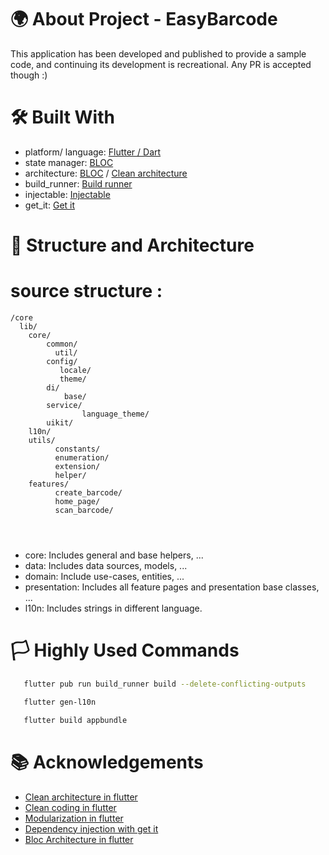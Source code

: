 
# 🌍 About Project - EasyBarcode
This application has been developed and published to provide a sample code, and continuing its development is recreational. Any PR is accepted though :)

# 🛠 Built With
- platform/ language: [Flutter / Dart](https://docs.flutter.dev/)
- state manager: [BLOC](https://bloclibrary.dev/#/)
- architecture: [BLOC](https://medium.com/codechai/architecting-your-flutter-project-bd04e144a8f1) / [Clean architecture](https://blog.cleancoder.com/uncle-bob/2012/08/13/the-clean-architecture.html)
- build_runner: [Build runner](https://pub.dev/packages/build_runner)
- injectable: [Injectable](https://pub.dev/packages/injectable)
- get_it: [Get it](https://pub.dev/packages/get_it)

# 📐 Structure and Architecture

# source structure :
```
/core
  lib/
    core/
        common/
          util/ 
        config/
           locale/
           theme/
        di/
            base/
        service/
                language_theme/
        uikit/    
    l10n/
    utils/
          constants/
          enumeration/
          extension/
          helper/
    features/
          create_barcode/       
          home_page/       
          scan_barcode/
                       
           
                
```

- core: Includes general and base helpers, ...
- data: Includes data sources, models, ...
- domain: Include use-cases, entities, ...
- presentation: Includes all feature pages and presentation base classes, ...
- l10n: Includes strings in different language.


# 🏳 Highly Used Commands
```bash
   flutter pub run build_runner build --delete-conflicting-outputs
```
```bash
   flutter gen-l10n
```
```bash
   flutter build appbundle
```


# 📚 Acknowledgements

- [Clean architecture in flutter](https://devmuaz.medium.com/flutter-clean-architecture-series-part-1-d2d4c2e75c47)
- [Clean coding in flutter](https://medium.com/flutter-community/flutter-best-practices-and-tips-7c2782c9ebb5)
- [Modularization in flutter](https://medium.com/flutter-community/mastering-flutter-modularization-in-several-ways-f5bced19101a)
- [Dependency injection with get it](https://pub.dev/packages/get_it)
- [Bloc Architecture in flutter](https://medium.com/codechai/architecting-your-flutter-project-bd04e144a8f1)
